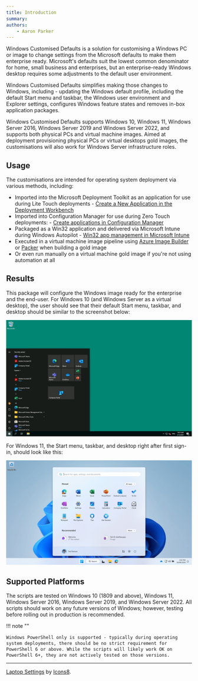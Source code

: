 ```yaml
---
title: Introduction
summary:
authors:
    - Aaron Parker
---
```

Windows Customised Defaults is a solution for customising a Windows PC or image to change settings from the Microsoft defaults to make them enterprise ready. Microsoft's defaults suit the lowest common denominator for home, small business and enterprises, but an enterprise-ready Windows desktop requires some adjustments to the default user environment.

Windows Customised Defaults simplifies making those changes to Windows, including - updating the Windows default profile, including the default Start menu and taskbar, the Windows user environment and Explorer settings, configures Windows feature states and removes in-box application packages.

Windows Customised Defaults supports Windows 10, Windows 11, Windows Server 2016, Windows Server 2019 and Windows Server 2022, and supports both physical PCs and virtual machine images. Aimed at deployment provisioning physical PCs or virtual desktops gold images, the customisations will also work for Windows Server infrastructure roles.

## Usage

The customisations are intended for operating system deployment via various methods, including:

* Imported into the Microsoft Deployment Toolkit as an application for use during Lite Touch deployments - [Create a New Application in the Deployment Workbench](https://docs.microsoft.com/en-us/mem/configmgr/mdt/use-the-mdt#CreateaNewApplicationintheDeploymentWorkbench)
* Imported into Configuration Manager for use during Zero Touch deployments: - [Create applications in Configuration Manager](https://docs.microsoft.com/en-us/mem/configmgr/apps/deploy-use/create-applications)
* Packaged as a Win32 application and delivered via Microsoft Intune during Windows Autopilot - [Win32 app management in Microsoft Intune](https://docs.microsoft.com/en-us/mem/intune/apps/apps-win32-app-management)
* Executed in a virtual machine image pipeline using [Azure Image Builder](https://docs.microsoft.com/en-us/azure/virtual-machines/image-builder-overview) or [Packer](https://www.packer.io/) when building a gold image
* Or even run manually on a virtual machine gold image if you're not using automation at all

## Results

This package will configure the Windows image ready for the enterprise and the end-user. For Windows 10 (and Windows Server as a virtual desktop), the user should see that their default Start menu, taskbar, and desktop should be similar to the screenshot below:

![Default Windows 10 desktop](assets/img/defaultstartmenu.png)

For Windows 11, the Start menu, taskbar, and desktop right after first sign-in, should look like this:

![Default Windows 11 desktop](assets/img/windows11-defaultstartmenu.png)

## Supported Platforms

The scripts are tested on Windows 10 (1809 and above), Windows 11, Windows Server 2016, Windows Server 2019, and Windows Server 2022. All scripts should work on any future versions of Windows; however, testing before rolling out in production is recommended.

!!! note ""

    Windows PowerShell only is supported - typically during operating system deployments, there should be no strict requirement for PowerShell 6 or above. While the scripts will likely work OK on PowerShell 6+, they are not actively tested on those versions.

---
[Laptop Settings](https://icons8.com/icon/iSNxtIhB8C9B/laptop-settings) by [Icons8](https://icons8.com).
